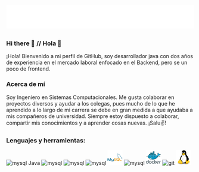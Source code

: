 <h1 align="center">
  <img src="https://raw.githubusercontent.com/martonlederer/martonlederer/master/name.svg" alt="Eduardo Bernabe" />
</h1>

### Hi there 👋 // Hola 👋



¡Hola! Bienvenido a mi perfil de GitHub, soy desarrollador java con dos años de experiencia en el mercado laboral enfocado en el Backend, pero se un poco de frontend.

### Acerca de mí
Soy Ingeniero en Sistemas Computacionales. Me gusta colaborar en proyectos diversos y ayudar a los colegas, pues mucho de lo que he aprendido a lo largo de mi carrera se debe en gran medida a que ayudaba a mis compañeros de universidad. Siempre estoy dispuesto a colaborar, compartir mis conocimientos y a aprender cosas nuevas. ¡Salu✌️! 


<!-- <p align="left"> -->
<!-- <a href="https://linkedin.com/in/lizandro-narvaez" target="blank"><img align="center" src="https://raw.githubusercontent.com/rahuldkjain/github-profile-readme-generator/master/src/images/icons/Social/linked-in-alt.svg" alt="linkedin.com/in/lizandro-narvaez" height="30" width="40" /></a>
</p> -->

### Lenguajes y herramientas:
<p> 
  <a target="_blank" rel="noreferrer"> <img src="https://www.vectorlogo.zone/logos/java/java-icon.svg" alt="mysql" width="40" height="40"/> Java</a> 
  <a target="_blank" rel="noreferrer"> <img src="https://www.vectorlogo.zone/logos/springio/springio-icon.svg" alt="mysql" width="40" height="40"/> </a>
  <a target="_blank" rel="noreferrer"> <img src="https://www.vectorlogo.zone/logos/angular/angular-icon.svg" alt="mysql" width="40" height="40"/> </a>
  <a target="_blank" rel="noreferrer"> <img src="https://www.vectorlogo.zone/logos/oracle/oracle-icon.svg" alt="mysql" width="40" height="40"/> </a>
  <a target="_blank" rel="noreferrer"> <img src="https://raw.githubusercontent.com/devicons/devicon/master/icons/mysql/mysql-original-wordmark.svg" alt="mysql" width="40" height="40"/> </a> 
  <a target="_blank" rel="noreferrer"> <img src="https://www.vectorlogo.zone/logos/getpostman/getpostman-icon.svg" alt="mysql" width="40" height="40"/> </a>
  <a target="_blank" rel="noreferrer"> <img src="https://raw.githubusercontent.com/devicons/devicon/master/icons/docker/docker-original-wordmark.svg" alt="docker" width="40" height="40"/> </a> 
  <a target="_blank" rel="noreferrer"> <img src="https://www.vectorlogo.zone/logos/git-scm/git-scm-icon.svg" alt="git" width="40" height="40"/> </a>
  <a target="_blank" rel="noreferrer"> <img src="https://raw.githubusercontent.com/devicons/devicon/master/icons/linux/linux-original.svg" alt="linux" width="40" height="40"/> </a> 
</p>



<!--
**eduardob1324/eduardob1324** is a ✨ _special_ ✨ repository because its `README.md` (this file) appears on your GitHub profile.

Here are some ideas to get you started:

- 🔭 I’m currently working on ...
- 🌱 I’m currently learning ...
- 👯 I’m looking to collaborate on ...
- 🤔 I’m looking for help with ...
- 💬 Ask me about ...
- 📫 How to reach me: ...
- 😄 Pronouns: ...
- ⚡ Fun fact: ...
-->
